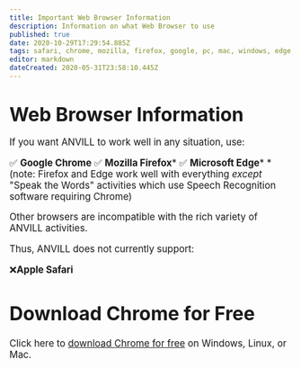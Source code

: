 ```yaml
---
title: Important Web Browser Information
description: Information on what Web Browser to use
published: true
date: 2020-10-29T17:29:54.885Z
tags: safari, chrome, mozilla, firefox, google, pc, mac, windows, edge, web browser, browser, broswers
editor: markdown
dateCreated: 2020-05-31T23:58:10.445Z
---
```


# <big>Web Browser Information</big>
<big> 
  
If you want ANVILL to work well in any situation, use:

:white_check_mark: **Google Chrome** 
  :white_check_mark: **Mozilla Firefox***
    :white_check_mark: **Microsoft Edge*** 
*(note: Firefox and Edge work well with everything *except* "Speak the Words" activities which use Speech Recognition software requiring Chrome)
  
  
Other browsers are incompatible with the rich variety of ANVILL activities. 

Thus, ANVILL does not currently support:
  
 :x:**Apple Safari**

# Download Chrome for Free

Click here to [download Chrome for free](https://www.google.com/chrome/?brand=CHBD&gclid=CjwKCAjwq832BRA5EiwACvCWsSVEZ_szcU94T1yabTUEHH3OvRmvSyxKXxXwXS4ez35gChoeTB_OlBoCmA4QAvD_BwE&gclsrc=aw.ds) on Windows, Linux, or Mac.
